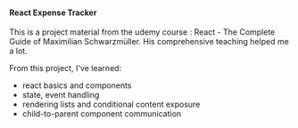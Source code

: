 #### React Expense Tracker 

This is a project material from the udemy course : React - The Complete Guide of Maximilian Schwarzmüller. His comprehensive teaching helped me a lot.

From this project, I've learned:

- react basics and components
- state, event handling
- rendering lists and conditional content exposure
- child-to-parent component communication

